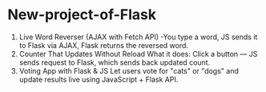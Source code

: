 # New-project-of-Flask
1. Live Word Reverser (AJAX with Fetch API) -You type a word, JS sends it to Flask via AJAX, Flask returns the reversed word.
2. Counter That Updates Without Reload
What it does:
Click a button — JS sends request to Flask, which sends back updated count.
3. Voting App with Flask & JS
Let users vote for "cats" or "dogs" and update results live using JavaScript + Flask API.


